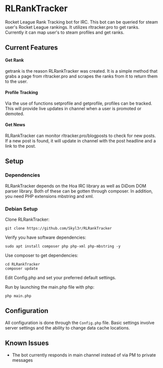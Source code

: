 # RLRankTracker
Rocket League Rank Tracking bot for IRC. This bot can be queried for steam user's Rocket League rankings. It utilizes rltracker.pro to get ranks.
Currently it can map user's to steam profiles and get ranks.

## Current Features

#### Get Rank
getrank is the reason RLRankTracker was created. It is a simple method that grabs a page from rltracker.pro and scrapes the ranks from it to return them to the user.

#### Profile  Tracking
Via the use of functions setprofile and getprofile, profiles can be tracked. This will provide live updates in channel when a user is promoted or demoted.

#### Get News
RLRankTracker can monitor rltracker.pro/blogposts to check for new posts. If a new post is found, it will update in channel with the post headline and a link to the post.

## Setup

### Dependencies
RLRankTracker depends on the Hoa IRC library as well as DiDom DOM parser library. Both of these can be gotten through composer. In addition, you need PHP extensions mbstring and xml.

### Debian Setup
Clone RLRankTracker:
```
git clone https://github.com/Skyl3r/RLRankTracker
```

Verify you have software dependencies:
```
sudo apt install composer php php-xml php-mbstring -y
```

Use composer to get dependencies:
```
cd RLRankTracker
composer update
```
Edit Config.php and set your preferred default settings.

Run by launching the main.php file with php:
```
php main.php
```

## Configuration

All configuration is done through the `Config.php` file.
Basic settings involve server settings and the ability to change data cache locations.


## Known Issues
- The bot currently responds in main channel instead of via PM to private messages
